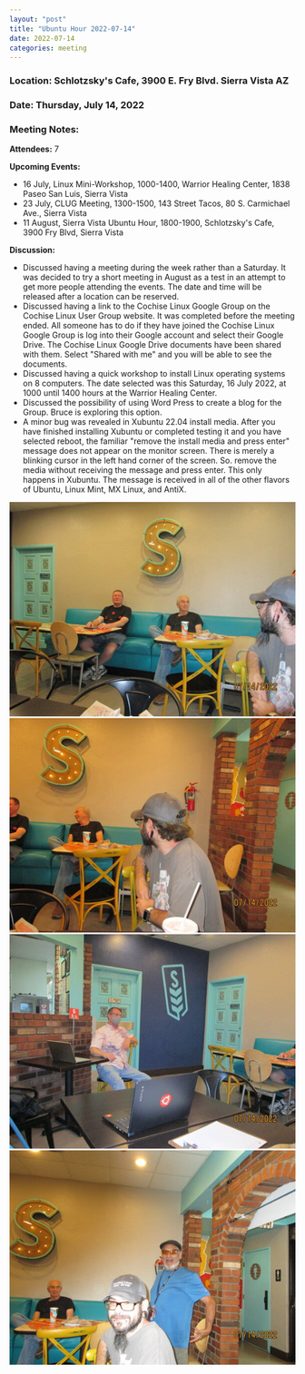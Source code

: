 ```yaml
---
layout: "post"
title: "Ubuntu Hour 2022-07-14"
date: 2022-07-14
categories: meeting
---
```


### Location: Schlotzsky's Cafe, 3900 E. Fry Blvd. Sierra Vista AZ

### Date: Thursday, July 14, 2022

### Meeting Notes:

**Attendees:** 7

**Upcoming Events:**
 * 16 July, Linux Mini-Workshop, 1000-1400, Warrior Healing Center, 1838 Paseo San Luis, Sierra Vista
 * 23 July, CLUG Meeting, 1300-1500, 143 Street Tacos, 80 S. Carmichael Ave., Sierra Vista
 * 11 August, Sierra Vista Ubuntu Hour, 1800-1900, Schlotzsky's Cafe, 3900 Fry Blvd, Sierra Vista

**Discussion:**
 * Discussed having a meeting during the week rather than a Saturday.  It was decided to try a short meeting in August as a test in an attempt to get more people attending the events.  The date and time will be released after a location can be reserved.
 * Discussed having a link to the Cochise Linux Google Group on the Cochise Linux User Group website.  It was completed before the meeting ended.  All someone has to do if they have joined the Cochise Linux Google Group is log into their Google account and select their Google Drive.  The Cochise Linux Google Drive documents have been shared with them.  Select "Shared with me" and you will be able to see the documents.
 * Discussed having a quick workshop to install Linux operating systems on 8 computers.  The date selected was this Saturday, 16 July 2022, at 1000 until 1400 hours at the Warrior Healing Center.
 * Discussed the possibility of using Word Press to create a blog for the Group.  Bruce is exploring this option.
 * A minor bug was revealed in Xubuntu 22.04 install media.  After you have finished installing Xubuntu or completed testing it and you have selected reboot, the familiar "remove the install media and press enter" message does not appear on the monitor screen.  There is merely a blinking cursor in the left hand corner of the screen.  So. remove the media without receiving the message and press enter.  This only happens in Xubuntu.  The message is received in all of the other flavors of Ubuntu, Linux Mint, MX Linux, and AntiX. 

![alt text](https://raw.githubusercontent.com/CochiseLinuxUsersGroup/CochiseLinuxUsersGroup.github.io/master/images2/rsz_sv_ubuntuhour_2022-07-14_1.jpg)
![alt text](https://raw.githubusercontent.com/CochiseLinuxUsersGroup/CochiseLinuxUsersGroup.github.io/master/images2/rsz_sv_ubuntuhour_2022-07-14_2.jpg)
![alt text](https://raw.githubusercontent.com/CochiseLinuxUsersGroup/CochiseLinuxUsersGroup.github.io/master/images2/rsz_sv_ubuntuhour_2022-07-14_3.jpg)
![alt text](https://raw.githubusercontent.com/CochiseLinuxUsersGroup/CochiseLinuxUsersGroup.github.io/master/images2/rsz_sv_ubuntuhour_2022-07-14_4.jpg)
